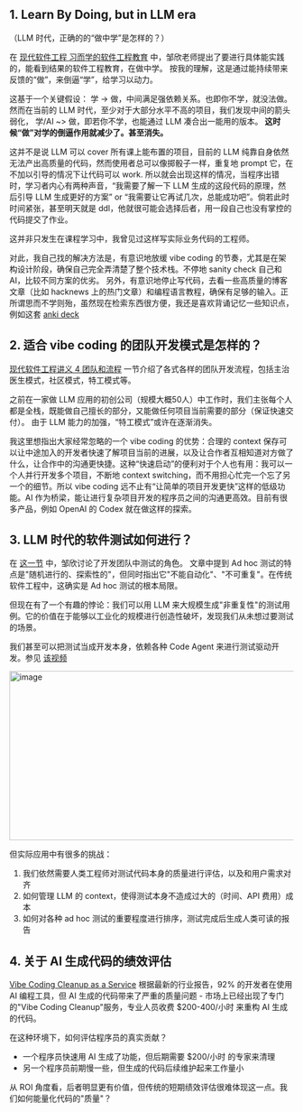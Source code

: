 
## 1. Learn By Doing, but in LLM era
（LLM 时代，正确的的“做中学”是怎样的？）

在 [现代软件工程 习而学的软件工程教育](https://www.cnblogs.com/xinz/archive/2012/01/08/2316717.html) 中，邹欣老师提出了要进行具体能实践的，能看到结果的软件工程教育，在做中学。
按我的理解，这是通过能持续带来反馈的“做”，来倒逼“学”，给学习以动力。

这基于一个关键假设：
学 -> 做，中间满足强依赖关系。也即你不学，就没法做。
然而在当前的 LLM 时代，至少对于大部分水平不高的项目，我们发现中间的箭头弱化，
学/AI ~> 做，即若你不学，也能通过 LLM 凑合出一能用的版本。
**这时候“做”对学的倒逼作用就减少了。甚至消失。**

这并不是说 LLM 可以 cover 所有课上能布置的项目，目前的 LLM 纯靠自身依然无法产出高质量的代码，然而使用者总可以像掷骰子一样，重复地 prompt 它，在不加以引导的情况下让代码可以 work.
所以就会出现这样的情况，当程序出错时，学习者内心有两种声音，“我需要了解一下 LLM 生成的这段代码的原理，然后引导 LLM 生成更好的方案” or “我需要让它再试几次，总能成功吧”。倘若此时时间紧张，甚至明天就是 ddl，他就很可能会选择后者，用一段自己也没有掌控的代码提交了作业。

这并非只发生在课程学习中，我曾见过这样写实际业务代码的工程师。

对此，我自己找的解决方法是，有意识地放缓 vibe coding 的节奏，尤其是在架构设计阶段，确保自己完全弄清楚了整个技术栈。不停地 sanity check 自己和 AI，比较不同方案的优劣。
另外，有意识地停止写代码，去看一些高质量的博客文章（比如 hacknews 上的热门文章）和编程语言教程，确保有足够的输入。正所谓思而不学则殆，虽然现在检索东西很方便，我还是喜欢背诵记忆一些知识点，例如这套 [anki deck ](https://ido777.github.io/system-design-primer-update/en/sd_anki_flashcards.html)

## 2. 适合 vibe coding 的团队开发模式是怎样的？

[现代软件工程讲义 4 团队和流程](https://www.cnblogs.com/xinz/archive/2011/10/07/2200511.html) 一节介绍了各式各样的团队开发流程，包括主治医生模式，社区模式，特工模式等。

之前在一家做 LLM 应用的初创公司（规模大概50人）中工作时，我们主张每个人都是全栈，既能做自己擅长的部分，又能做任何项目当前需要的部分（保证快速交付）。
由于 LLM 能力的加强，“特工模式”或许在逐渐消失。

我这里想指出大家经常忽略的一个 vibe coding 的优势：合理的 context 保存可以让中途加入的开发者快速了解项目当前的进展，以及让合作者互相知道对方做了什么，让合作中的沟通更快捷。这种“快速启动”的便利对于个人也有用：我可以一个人并行开发多个项目，不断地 context switching，而不用担心忙完一个忘了另一个的细节。所以 vibe coding 远不止有“让简单的项目开发更快”这样的低级功能。AI 作为桥梁，能让进行复杂项目开发的程序员之间的沟通更高效。目前有很多产品，例如 OpenAI 的 Codex 就在做这样的探索。

## 3. LLM 时代的软件测试如何进行？

在 [这一节](https://www.cnblogs.com/xinz/p/3857368.html) 中，邹欣讨论了开发团队中测试的角色。
文章中提到 Ad hoc 测试的特点是"随机进行的、探索性的"，但同时指出它"不能自动化"、"不可重复"。在传统软件工程中，这确实是 Ad hoc 测试的根本局限。

但现在有了一个有趣的悖论：我们可以用 LLM 来大规模生成"非重复性"的测试用例。它的价值在于能够以工业化的规模进行创造性破坏，发现我们从未想过要测试的场景。

我们甚至可以把测试当成开发本身，依赖各种 Code Agent 来进行测试驱动开发。参见 [该视频](https://www.bilibili.com/video/BV13MpCzjEa3/?vd_source=ee5d436c57dcb81255f798532317c6db)

<img width="600" height="300" alt="image" src="https://github.com/user-attachments/assets/e5e305a1-4d97-4c79-840b-cdb927a3329f" />

但实际应用中有很多的挑战：
1. 我们依然需要人类工程师对测试代码本身的质量进行评估，以及和用户需求对齐
2. 如何管理 LLM 的 context，使得测试本身不造成过大的（时间、API 费用）成本
3. 如何对各种 ad hoc 测试的重要程度进行排序，测试完成后生成人类可读的报告

## 4. 关于 AI 生成代码的绩效评估

[Vibe Coding Cleanup as a Service](https://donado.co/en/articles/2025-09-16-vibe-coding-cleanup-as-a-service/)
根据最新的行业报告，92% 的开发者在使用 AI 编程工具，但 AI 生成的代码带来了严重的质量问题 - 市场上已经出现了专门的"Vibe Coding Cleanup"服务，专业人员收费 $200-400/小时 来重构 AI 生成的代码。

在这种环境下，如何评估程序员的真实贡献？

- 一个程序员快速用 AI 生成了功能，但后期需要 $200/小时 的专家来清理
- 另一个程序员前期慢一些，但生成的代码后续维护起来工作量小

从 ROI 角度看，后者明显更有价值，但传统的短期绩效评估很难体现这一点。我们如何能量化代码的"质量"？
